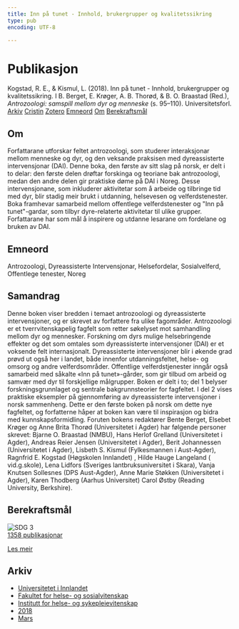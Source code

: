 ```yaml
---
title: Inn på tunet - Innhold, brukergrupper og kvalitetssikring
type: pub
encoding: UTF-8

---
```

<h1>Publikasjon</h1>
<article id="csl-bib-container-XNGT7U7V" class="csl-bib-container">
  <div class="csl-bib-body"> <div class="csl-entry">Kogstad, R. E., &#38; Kismul, L. (2018). Inn på tunet - Innhold, brukergrupper og kvalitetssikring. I B. Berget, E. Krøger, A. B. Thorød, &#38; B. O. Braastad (Red.), <i>Antrozoologi: samspill mellom dyr og menneske</i> (s. 95–110). Universitetsforl.</div> </div>
  <div class="csl-bib-buttons">
    <a href="#taxonomy-article-XNGT7U7V" alt="archive" class="csl-bib-button">Arkiv</a>
    <a href="https://app.cristin.no/results/show.jsf?id=1575795" alt="Cristin" class="csl-bib-button">Cristin</a>
    <a href="http://zotero.org/groups/5881554/items/XNGT7U7V" alt="Zotero" class="csl-bib-button">Zotero</a>
    <a href="#keywords-article-XNGT7U7V" alt="keywords" class="csl-bib-button">Emneord</a>
    <a href="#about-article-XNGT7U7V" alt="about_pub" class="csl-bib-button">Om</a>
    <a href="#sdg-article-XNGT7U7V" alt="sdg" class="csl-bib-button">Berekraftsmål</a>
  </div>
  <div id="csl-bib-meta-container-XNGT7U7V"></div>
</article>
<div id="csl-bib-meta-XNGT7U7V" class="csl-bib-meta">
  <article id="about-article-XNGT7U7V" class="about_pub-article">
    <h1>Om</h1>
    Forfattarane utforskar feltet antrozoologi, som studerer interaksjonar mellom menneske og dyr, og den veksande praksisen med dyreassisterte intervensjonar (DAI). Denne boka, den første av sitt slag på norsk, er delt i to delar: den første delen drøftar forskinga og teoriane bak antrozoologi, medan den andre delen gir praktiske døme på DAI i Noreg. Desse intervensjonane, som inkluderer aktivitetar som å arbeide og tilbringe tid med dyr, blir stadig meir brukt i utdanning, helsevesen og velferdstenester. Boka framhevar samarbeid mellom offentlege velferdstenester og "Inn på tunet"-gardar, som tilbyr dyre-relaterte aktivitetar til ulike grupper. Forfattarane har som mål å inspirere og utdanne lesarane om fordelane og bruken av DAI.
  </article>
  <article id="keywords-article-XNGT7U7V" class="keywords-article">
    <h1>Emneord</h1>
    Antrozoologi, Dyreassisterte Intervensjonar, Helsefordelar, Sosialvelferd, Offentlege tenester, Noreg
  </article>
  <article id="abstract-article-XNGT7U7V" class="abstract-article">
    <h1>Samandrag</h1>
    Denne boken viser bredden i temaet antrozoologi og dyreassisterte intervensjoner, og er skrevet av forfattere fra ulike fagområder. Antrozoologi er et tverrvitenskapelig fagfelt som retter søkelyset mot samhandling mellom dyr og mennesker. Forskning om dyrs mulige helsebringende effekter og det som omtales som dyreassisterte intervensjoner (DAI) er et voksende felt internasjonalt. Dyreassisterte intervensjoner blir i økende grad prøvd ut også her i landet, både innenfor utdanningsfeltet, helse- og omsorg og andre velferdsområder. Offentlige velferdstjenester inngår også samarbeid med såkalte «Inn på tunet»-gårder, som gir tilbud om arbeid og samvær med dyr til forskjellige målgrupper. Boken er delt i to; del 1 belyser forskningsgrunnlaget og sentrale bakgrunnsteorier for fagfeltet. I del 2 vises praktiske eksempler på gjennomføring av dyreassisterte intervensjoner i norsk sammenheng. Dette er den første boken på norsk om dette nye fagfeltet, og forfatterne håper at boken kan være til inspirasjon og bidra med kunnskapsformidling. Foruten bokens redaktører Bente Berget, Elsebet Krøger og Anne Brita Thorød (Universitetet i Agder) har følgende personer skrevet: Bjarne O. Braastad (NMBU), Hans Herlof Grelland (Universitetet i Agder), Andreas Reier Jensen (Universitetet i Agder), Berit Johannessen (Universitetet i Agder), Lisbeth S. Kismul (Fylkesmannen i Aust-Agder), Ragnfrid E. Kogstad (Høgskolen Innlandet) , Hilde Hauge Langeland ( vid.g.skole), Lena Lidfors (Sveriges lantbruksuniversitet i Skara), Vanja Knutsen Sollesnes (DPS Aust-Agder), Anne Marie Støkken (Universitetet i Agder), Karen Thodberg (Aarhus Universitet) Carol Østby (Reading University, Berkshire).
  </article>
  <article id="sdg-article-XNGT7U7V" class="sdg-article">
    <h1>Berekraftsmål</h1>
    <div class="sdg-container"><div id="sdg3" class="sdg">
        <img src="{{< params subfolder >}}images/sdg/sdg03_nn.png" class="image" alt="SDG 3">
        <div class="sdg-overlay">
          <a href="/nn/archive/?key=?sdg=3#archive" class="sdg-publication-count"><span>1358</span> publikasjonar</a>
          <p><a href="https://fn.no/om-fn/fns-baerekraftsmaal/god-helse-og-livskvalitet?lang=nno-NO" class="sdg-read-more">Les meir</a></p>
        </div>
      </div></div>
  </article>
  <article id="taxonomy-article-XNGT7U7V" class="taxonomy-article">
    <h1>Arkiv</h1>
    <ul>
      <li>
        <a href="/nn/archive/?key=3DCRN523">Universitetet i Innlandet</a>
      </li>
      <li>
        <a href="/nn/archive/?key=IDKFS3MX">Fakultet for helse- og sosialvitenskap</a>
      </li>
      <li>
        <a href="/nn/archive/?key=GTV4ECMZ">Institutt for helse- og sykepleievitenskap</a>
      </li>
      <li>
        <a href="/nn/archive/?key=676HMQBA">2018</a>
      </li>
      <li>
        <a href="/nn/archive/?key=6X5U94AL">Mars</a>
      </li>
    </ul>
  </article>
</div>
